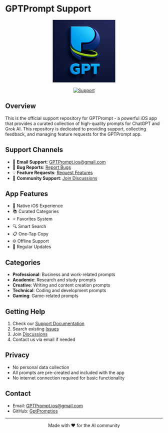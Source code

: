 # GPTPrompt Support

<div align="center">
  <img src="assets/logo.png" alt="GPTPrompt Logo" width="200"/>
  
  [![Support](https://img.shields.io/badge/support-GitHub-181717.svg)](https://github.com/yourusername/GPTPrompt/issues)
</div>

## Overview

This is the official support repository for GPTPrompt - a powerful iOS app that provides a curated collection of high-quality prompts for ChatGPT and Grok AI. This repository is dedicated to providing support, collecting feedback, and managing feature requests for the GPTPrompt app.

## Support Channels

- 📧 **Email Support**: GPTPrompt.ios@gmail.com
- 🐛 **Bug Reports**: [Report Bugs](https://github.com/GptPromptios/GPTPrompt/issues)
- 💡 **Feature Requests**: [Request Features](https://github.com/GptPromtios/GPTPrompt/issues)
- 💬 **Community Support**: [Join Discussions](https://github.com/GptPromtios/GPTPrompt/discussions)

## App Features

- 📱 Native iOS Experience
- 📚 Curated Categories
- ⭐️ Favorites System
- 🔍 Smart Search
- 📋 One-Tap Copy
- 🌐 Offline Support
- 🔄 Regular Updates

## Categories

- **Professional**: Business and work-related prompts
- **Academic**: Research and study prompts
- **Creative**: Writing and content creation prompts
- **Technical**: Coding and development prompts
- **Gaming**: Game-related prompts

## Getting Help

1. Check our [Support Documentation](Support.md)
2. Search existing [Issues](https://github.com/GptPromtios/GPTPrompt/issues)
3. Join [Discussions](https://github.com/GptPromptios/GPTPrompt/discussions)
4. Contact us via email if needed

## Privacy

- No personal data collection
- All prompts are pre-created and included with the app
- No internet connection required for basic functionality

## Contact

- Email: GPTPrompt.ios@gmail.com
- GitHub: [GptPromptios](https://github.com/GptPrompt)

---

<div align="center">
  Made with ❤️ for the AI community
</div> 
